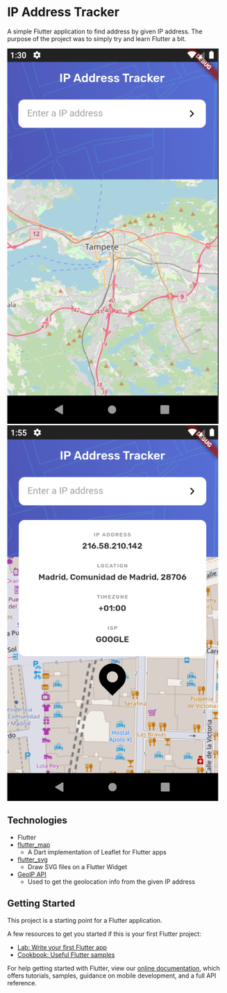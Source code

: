 # IP Address Tracker

A simple Flutter application to find address by given IP address. The purpose of the project was to simply try and learn Flutter a bit.

![Image of the app](/doc/ip_address_tracker_1.png)
![Image of the app](/doc/ip_address_tracker_2.png)

## Technologies
- Flutter
- [flutter_map](https://pub.dev/packages/flutter_map)
  - A Dart implementation of Leaflet for Flutter apps
- [flutter_svg](https://pub.dev/packages/flutter_svg)
  - Draw SVG files on a Flutter Widget
- [GeoIP API](https://geo.ipify.org/)
  - Used to get the geolocation info from the given IP address

## Getting Started

This project is a starting point for a Flutter application.

A few resources to get you started if this is your first Flutter project:

- [Lab: Write your first Flutter app](https://flutter.dev/docs/get-started/codelab)
- [Cookbook: Useful Flutter samples](https://flutter.dev/docs/cookbook)

For help getting started with Flutter, view our
[online documentation](https://flutter.dev/docs), which offers tutorials,
samples, guidance on mobile development, and a full API reference.

